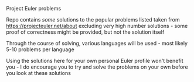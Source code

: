 Project Euler problems

Repo contains _some_ solutions to the popular problems listed taken from https://projecteuler.net/about
excluding very high number solutions - some proof of correctness might be provided, but not the solution
itself

Through the course of solving, various languages will be used - most likely 5-10 problems per language

Using the solutions here for your own personal Euler profile won't benefit you - I do encourage
you to try and solve the problems on your own before you look at these solutions
